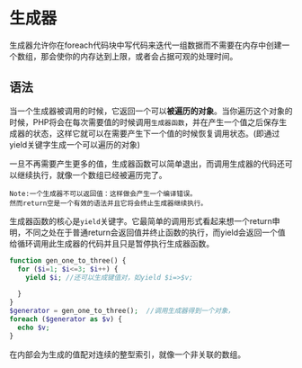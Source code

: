 # 生成器

生成器允许你在foreach代码块中写代码来迭代一组数据而不需要在内存中创建一个数组，那会使你的内存达到上限，或者会占据可观的处理时间。

## 语法
当一个生成器被调用的时候，它返回一个可以**被遍历的对象**。当你遍历这个对象的时候，PHP将会在每次需要值的时候调用`生成器函数`，并在产生一个值之后保存生成器的状态，这样它就可以在需要产生下一个值的时候恢复调用状态。(即通过yield关键字生成一个可以遍历的对象)

一旦不再需要产生更多的值，生成器函数可以简单退出，而调用生成器的代码还可以继续执行，就像一个数组已经被遍历完了。


	Note:一个生成器不可以返回值：这样做会产生一个编译错误。
	然而return空是一个有效的语法并且它将会终止生成器继续执行。
	
	
生成器函数的核心是`yield`关键字。它最简单的调用形式看起来想一个return申明，不同之处在于普通return会返回值并终止函数的执行，而yield会返回一个值给循环调用此生成器的代码并且只是暂停执行生成器函数。

```php
function gen_one_to_three() {
  for ($i=1; $i<=3; $i++) {
    yield $i; //还可以生成键值对，如yield $i=>$v;
    
  }
}
$generator = gen_one_to_three();  //调用生成器得到一个对象，
foreach ($generator as $v) {
  echo $v;
}

```	
在内部会为生成的值配对连续的整型索引，就像一个非关联的数组。
